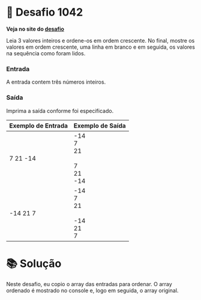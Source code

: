 # 📖 Desafio 1042

**Veja no site do [desafio](https://www.beecrowd.com.br/judge/pt/problems/view/1042)**

Leia 3 valores inteiros e ordene-os em ordem crescente. No final, mostre os valores em ordem crescente, uma linha em branco e em seguida, os valores na sequência como foram lidos.

### Entrada

A entrada contem três números inteiros.

### Saída

Imprima a saída conforme foi especificado.

| Exemplo de Entrada | Exemplo de Saída                     |
| ------------------ | ------------------------------------ |
| 7 21 -14           | -14<br>7<br>21<br><br>7<br>21<br>-14 |
| -14 21 7           | -14<br>7<br>21<br><br>-14<br>21<br>7 |

# 📚 Solução

Neste desafio, eu copio o array das entradas para ordenar. O array ordenado é mostrado no console e, logo em seguida, o array original.
